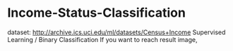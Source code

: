 # Income-Status-Classification
dataset: http://archive.ics.uci.edu/ml/datasets/Census+Income
Supervised Learning / Binary Classification
If you want to reach result image, 
